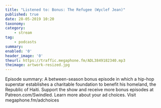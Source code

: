 ```yaml
---
title: "Listened to: Bonus: The Refugee (Wyclef Jean)"
published: true
date: 28-05-2019 10:20
taxonomy:
category:
	- stream
tag:
	- podcasts
summary:
enabled: '0'
header_image: '0'
theurl: https://traffic.megaphone.fm/ADL3849182340.mp3
theimage: artwork-resized.jpg
--- 
```

Episode summary: A between-season bonus episode in which a hip-hop superstar establishes a charitable foundation to benefit his homeland, the Republic of Haiti. Support the show and receive more bonus episodes at Patreon.com/Swindled. Learn more about your ad choices. Visit megaphone.fm/adchoices
